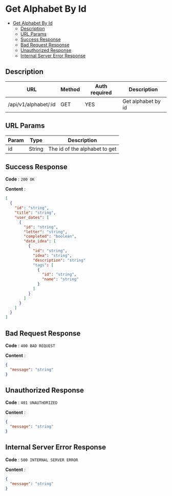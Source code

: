 # Get Alphabet By Id

<!--toc:start-->

- [Get Alphabet By Id](#get-alphabet-by-id)
  - [Description](#description)
  - [URL Params](#url-params)
  - [Success Response](#success-response)
  - [Bad Request Response](#bad-request-response)
  - [Unauthorized Response](#unauthorized-response)
  - [Internal Server Error Response](#internal-server-error-response)
  <!--toc:end-->

## Description

| URL                  | Method | Auth required | Description        |
| -------------------- | ------ | ------------- | ------------------ |
| /api/v1/alphabet/:id | GET    | YES           | Get alphabet by id |

## URL Params

| Param | Type   | Description                   |
| ----- | ------ | ----------------------------- |
| id    | String | The id of the alphabet to get |

## Success Response

**Code** : `200 OK`

**Content** :

```json
[
  {
    "id": "string",
    "title": "string",
    "user_dates": [
      {
        "id": "string",
        "letter": "string",
        "completed": "boolean",
        "date_idea": [
          {
            "id": "string",
            "idea": "string",
            "description": "string"
            "tags": [
              {
                "id": "string",
                "name": "string"
              }
            ]
          }
        ]
      }
    ]
  }
]
```

## Bad Request Response

**Code** : `400 BAD REQUEST`

**Content** :

```json
{
  "message": "string"
}
```

## Unauthorized Response

**Code** : `401 UNAUTHORIZED`

**Content** :

```json
{
  "message": "string"
}
```

## Internal Server Error Response

**Code** : `500 INTERNAL SERVER ERROR`

**Content** :

```json
{
  "message": "string"
}
```
